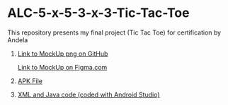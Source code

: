 # ALC-5-x-5-3-x-3-Tic-Tac-Toe
This repository presents my final project (Tic Tac Toe) for certification by Andela
1. [Link to MockUp png on GitHub](https://github.com/kennydukor/ALC-5-x-5-3-x-3-Tic-Tac-Toe/tree/master/MockUps) 

   [Link to MockUp on Figma.com](https://www.figma.com/file/gTAe0LB7nH3cdUX8Ghlwf7H2/Untitled)

2. [APK File](https://www.figma.com/file/gTAe0LB7nH3cdUX8Ghlwf7H2/Untitled)

3. [XML and Java code (coded with Android Studio)](https://www.figma.com/file/gTAe0LB7nH3cdUX8Ghlwf7H2/Untitled)
